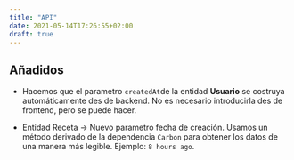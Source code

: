 ```yaml
---
title: "API"
date: 2021-05-14T17:26:55+02:00
draft: true
---
```


## Añadidos

- Hacemos que el parametro `createdAt`de la entidad **Usuario** se costruya automáticamente des de backend. No es necesario introducirla des de frontend, pero se puede hacer.

- Entidad Receta -> Nuevo parametro fecha de creación. Usamos un método derivado de la dependencia `Carbon` para obtener los datos de una manera más legible. Ejemplo: `8 hours ago`.